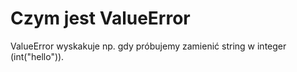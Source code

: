 # Czym jest ValueError  
ValueError wyskakuje np. gdy próbujemy zamienić string w integer (int("hello")).
